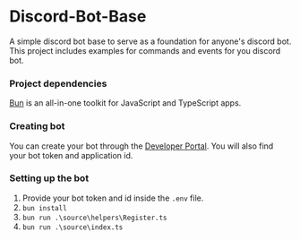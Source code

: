 # Discord-Bot-Base
A simple discord bot base to serve as a foundation for anyone's discord bot. This project includes examples for commands and events for you discord bot.

### Project dependencies
[Bun](https://bun.sh/) is an all-in-one toolkit for JavaScript and TypeScript apps.

### Creating bot
You can create your bot through the [Developer Portal](https://discord.com/developers/applications). You will also find your bot token and application id.

### Setting up the bot
1. Provide your bot token and id inside the `.env` file.  
2. `bun install`
3. `bun run .\source\helpers\Register.ts`
4. `bun run .\source\index.ts`
